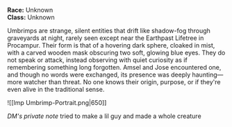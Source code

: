 **Race:** Unknown  
**Class:** Unknown

Umbrimps are strange, silent entities that drift like shadow-fog through graveyards at night, rarely seen except near the Earthpast Lifetree in Procampur. Their form is that of a hovering dark sphere, cloaked in mist, with a carved wooden mask obscuring two soft, glowing blue eyes. They do not speak or attack, instead observing with quiet curiosity as if remembering something long forgotten. Amsel and Jose encountered one, and though no words were exchanged, its presence was deeply haunting—more watcher than threat. No one knows their origin, purpose, or if they're even alive in the traditional sense.

![[Imp Umbrimp-Portrait.png|650]]

*DM's private note*
tried to make a lil guy and made a whole creature